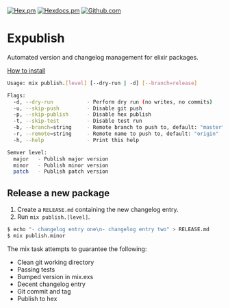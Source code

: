 [![Hex.pm](https://img.shields.io/hexpm/v/expublish)](https://hex.pm/packages/expublish)
[![Hexdocs.pm](https://img.shields.io/badge/docs-hexdocs.pm-purple)](https://hexdocs.pm/expublish)
[![Github.com](https://github.com/ucwaldo/expublish/actions/workflows/elixir.yml/badge.svg)](https://github.com/ucwaldo/expublish/actions)

# Expublish

Automated version and changelog management for elixir packages.

[How to install](./INSTALLATION.md)

```bash
Usage: mix publish.[level] [--dry-run | -d] [--branch=release]

Flags:
  -d, --dry-run           - Perform dry run (no writes, no commits)
  -u, --skip-push         - Disable git push
  -p, --skip-publish      - Disable hex publish
  -t, --skip-test         - Disable test run
  -b, --branch=string     - Remote branch to push to, default: "master"
  -r, --remote=string     - Remote name to push to, default: "origin"
  -h, --help              - Print this help

Semver level:
  major   - Publish major version
  minor   - Publish minor version
  patch   - Publish patch version

```

## Release a new package

1. Create a `RELEASE.md` containing the new changelog entry.
2. Run `mix publish.[level]`.

```bash
$ echo "- changelog entry one\n- changelog entry two" > RELEASE.md
$ mix publish.minor
```

The mix task attempts to guarantee the following:

- Clean git working directory
- Passing tests
- Bumped version in mix.exs
- Decent changelog entry
- Git commit and tag
- Publish to hex
